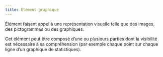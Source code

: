 ```yaml
---
title: Élément graphique
---
```


Élément faisant appel à une représentation visuelle telle que des images, des
pictogrammes ou des graphiques.

Cet élément peut être composé d’une ou plusieurs parties dont la visibilité
est nécessaire à sa compréhension (par exemple chaque point sur chaque ligne
d’un graphique de statistiques).

